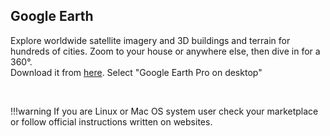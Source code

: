 ## Google Earth
Explore worldwide satellite imagery and 3D buildings and terrain for hundreds of cities. Zoom to your house or anywhere else, then dive in for a 360°. <br>
Download it from [here](https://www.google.com/intl/en/earth/versions/#earth-pro). Select "Google Earth Pro on desktop"

<br>

!!!warning
    If you are Linux or Mac OS system user check your marketplace or follow official instructions written on websites.